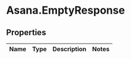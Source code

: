 # Asana.EmptyResponse

## Properties
Name | Type | Description | Notes
------------ | ------------- | ------------- | -------------
